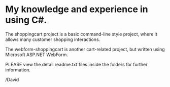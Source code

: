 # My knowledge and experience in using C#.

The shoppingcart project is a basic command-line style project, where it allows many customer shopping interactions.

The webform-shoppingcart is another cart-related project, but written using Microsoft ASP.NET WebForm.

PLEASE view the detail readme.txt files inside the folders for further information.

/David

